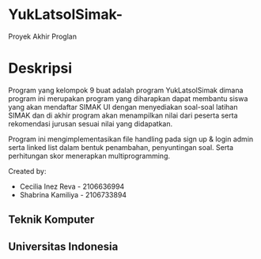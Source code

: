 # YukLatsolSimak-
Proyek Akhir Proglan

# Deskripsi
Program yang kelompok 9 buat adalah program YukLatsolSimak dimana program ini merupakan program yang diharapkan dapat membantu siswa yang akan mendaftar SIMAK UI dengan menyediakan soal-soal latihan SIMAK dan di akhir program akan menampilkan nilai dari peserta serta rekomendasi jurusan sesuai nilai yang didapatkan. 

Program ini mengimplementasikan file handling pada sign up & login admin serta linked list dalam bentuk penambahan, penyuntingan soal. Serta perhitungan skor menerapkan multiprogramming.

Created by:

+ Cecilia Inez Reva - 2106636994
+ Shabrina Kamiliya - 2106733894
## Teknik Komputer
## Universitas Indonesia
